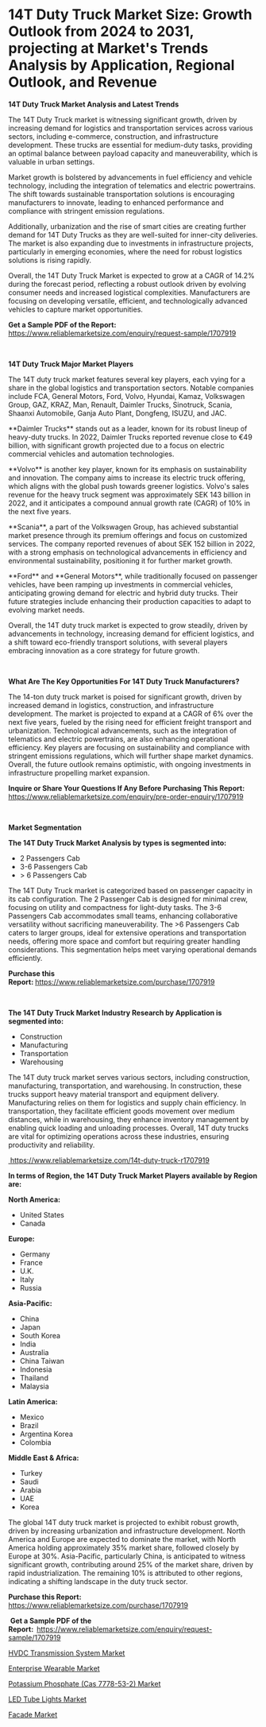 <p><h1>14T Duty Truck Market Size: Growth Outlook from 2024 to 2031, projecting at Market's Trends Analysis by Application, Regional Outlook, and Revenue</h1></p><p><strong>14T Duty Truck Market Analysis and Latest Trends</strong></p>
<p><p>The 14T Duty Truck market is witnessing significant growth, driven by increasing demand for logistics and transportation services across various sectors, including e-commerce, construction, and infrastructure development. These trucks are essential for medium-duty tasks, providing an optimal balance between payload capacity and maneuverability, which is valuable in urban settings.</p><p>Market growth is bolstered by advancements in fuel efficiency and vehicle technology, including the integration of telematics and electric powertrains. The shift towards sustainable transportation solutions is encouraging manufacturers to innovate, leading to enhanced performance and compliance with stringent emission regulations. </p><p>Additionally, urbanization and the rise of smart cities are creating further demand for 14T Duty Trucks as they are well-suited for inner-city deliveries. The market is also expanding due to investments in infrastructure projects, particularly in emerging economies, where the need for robust logistics solutions is rising rapidly.</p><p>Overall, the 14T Duty Truck Market is expected to grow at a CAGR of 14.2% during the forecast period, reflecting a robust outlook driven by evolving consumer needs and increased logistical complexities. Manufacturers are focusing on developing versatile, efficient, and technologically advanced vehicles to capture market opportunities.</p></p>
<p><strong>Get a Sample PDF of the Report:&nbsp;</strong> <a href="https://www.reliablemarketsize.com/enquiry/request-sample/1707919?utm_campaign=1326&utm_medium=2&utm_source=Github&utm_content=ia&utm_term=07102024&utm_id=14t-duty-truck">https://www.reliablemarketsize.com/enquiry/request-sample/1707919</a></p>
<p>&nbsp;</p>
<p><strong>14T Duty Truck Major Market Players</strong></p>
<p><p>The 14T duty truck market features several key players, each vying for a share in the global logistics and transportation sectors. Notable companies include FCA, General Motors, Ford, Volvo, Hyundai, Kamaz, Volkswagen Group, GAZ, KRAZ, Man, Renault, Daimler Trucks, Sinotruck, Scania, Shaanxi Automobile, Ganja Auto Plant, Dongfeng, ISUZU, and JAC.</p><p>**Daimler Trucks** stands out as a leader, known for its robust lineup of heavy-duty trucks. In 2022, Daimler Trucks reported revenue close to €49 billion, with significant growth projected due to a focus on electric commercial vehicles and automation technologies.</p><p>**Volvo** is another key player, known for its emphasis on sustainability and innovation. The company aims to increase its electric truck offering, which aligns with the global push towards greener logistics. Volvo's sales revenue for the heavy truck segment was approximately SEK 143 billion in 2022, and it anticipates a compound annual growth rate (CAGR) of 10% in the next five years.</p><p>**Scania**, a part of the Volkswagen Group, has achieved substantial market presence through its premium offerings and focus on customized services. The company reported revenues of about SEK 152 billion in 2022, with a strong emphasis on technological advancements in efficiency and environmental sustainability, positioning it for further market growth.</p><p>**Ford** and **General Motors**, while traditionally focused on passenger vehicles, have been ramping up investments in commercial vehicles, anticipating growing demand for electric and hybrid duty trucks. Their future strategies include enhancing their production capacities to adapt to evolving market needs.</p><p>Overall, the 14T duty truck market is expected to grow steadily, driven by advancements in technology, increasing demand for efficient logistics, and a shift toward eco-friendly transport solutions, with several players embracing innovation as a core strategy for future growth.</p></p>
<p>&nbsp;</p>
<p><strong>What Are The Key Opportunities For 14T Duty Truck Manufacturers?</strong></p>
<p><p>The 14-ton duty truck market is poised for significant growth, driven by increased demand in logistics, construction, and infrastructure development. The market is projected to expand at a CAGR of 6% over the next five years, fueled by the rising need for efficient freight transport and urbanization. Technological advancements, such as the integration of telematics and electric powertrains, are also enhancing operational efficiency. Key players are focusing on sustainability and compliance with stringent emissions regulations, which will further shape market dynamics. Overall, the future outlook remains optimistic, with ongoing investments in infrastructure propelling market expansion.</p></p>
<p><strong>Inquire or Share Your Questions If Any Before Purchasing This Report:</strong> <a href="https://www.reliablemarketsize.com/enquiry/pre-order-enquiry/1707919?utm_campaign=1326&utm_medium=2&utm_source=Github&utm_content=ia&utm_term=07102024&utm_id=14t-duty-truck">https://www.reliablemarketsize.com/enquiry/pre-order-enquiry/1707919</a></p>
<p>&nbsp;</p>
<p><strong>Market Segmentation</strong></p>
<p><strong>The 14T Duty Truck Market Analysis by types is segmented into:</strong></p>
<p><ul><li>2 Passengers Cab</li><li>3-6 Passengers Cab</li><li>> 6 Passengers Cab</li></ul></p>
<p><p>The 14T Duty Truck market is categorized based on passenger capacity in its cab configuration. The 2 Passenger Cab is designed for minimal crew, focusing on utility and compactness for light-duty tasks. The 3-6 Passengers Cab accommodates small teams, enhancing collaborative versatility without sacrificing maneuverability. The >6 Passengers Cab caters to larger groups, ideal for extensive operations and transportation needs, offering more space and comfort but requiring greater handling considerations. This segmentation helps meet varying operational demands efficiently.</p></p>
<p><strong>Purchase this Report:&nbsp;</strong><a href="https://www.reliablemarketsize.com/purchase/1707919?utm_campaign=1326&utm_medium=2&utm_source=Github&utm_content=ia&utm_term=07102024&utm_id=14t-duty-truck">https://www.reliablemarketsize.com/purchase/1707919</a></p>
<p>&nbsp;</p>
<p><strong>The 14T Duty Truck Market Industry Research by Application is segmented into:</strong></p>
<p><ul><li>Construction</li><li>Manufacturing</li><li>Transportation</li><li>Warehousing</li></ul></p>
<p><p>The 14T duty truck market serves various sectors, including construction, manufacturing, transportation, and warehousing. In construction, these trucks support heavy material transport and equipment delivery. Manufacturing relies on them for logistics and supply chain efficiency. In transportation, they facilitate efficient goods movement over medium distances, while in warehousing, they enhance inventory management by enabling quick loading and unloading processes. Overall, 14T duty trucks are vital for optimizing operations across these industries, ensuring productivity and reliability.</p></p>
<p><a href="https://www.reliablemarketsize.com/14t-duty-truck-r1707919?utm_campaign=1326&utm_medium=2&utm_source=Github&utm_content=ia&utm_term=07102024&utm_id=14t-duty-truck">&nbsp;https://www.reliablemarketsize.com/14t-duty-truck-r1707919</a></p>
<p><strong>In terms of Region, the 14T Duty Truck Market Players available by Region are:</strong></p>
<p>
    <p> <strong> North America: </strong>
        <ul>
            <li>United States</li>
            <li>Canada</li>
        </ul>
        </p> 
    <p> <strong> Europe: </strong>
        <ul>
            <li>Germany</li>
            <li>France</li>
            <li>U.K.</li>
            <li>Italy</li>
            <li>Russia</li>
        </ul>
        </p> 
    <p> <strong> Asia-Pacific: </strong>
        <ul>
            <li>China</li>
            <li>Japan</li>
            <li>South Korea</li>
            <li>India</li>
            <li>Australia</li>
            <li>China Taiwan</li>
            <li>Indonesia</li>
            <li>Thailand</li>
            <li>Malaysia</li>
        </ul>
        </p> 
    <p> <strong> Latin America: </strong>
        <ul>
            <li>Mexico</li>
            <li>Brazil</li>
            <li>Argentina Korea</li>
            <li>Colombia</li>
        </ul>
        </p> 
    <p> <strong> Middle East & Africa: </strong>
        <ul>
            <li>Turkey</li>
            <li>Saudi</li>
            <li>Arabia</li>
            <li>UAE</li>
            <li>Korea</li>
        </ul>
    </p>
    </p>
<p><p>The global 14T duty truck market is projected to exhibit robust growth, driven by increasing urbanization and infrastructure development. North America and Europe are expected to dominate the market, with North America holding approximately 35% market share, followed closely by Europe at 30%. Asia-Pacific, particularly China, is anticipated to witness significant growth, contributing around 25% of the market share, driven by rapid industrialization. The remaining 10% is attributed to other regions, indicating a shifting landscape in the duty truck sector.</p></p>
<p><strong>Purchase this Report: </strong><a href="https://www.reliablemarketsize.com/purchase/1707919?utm_campaign=1326&utm_medium=2&utm_source=Github&utm_content=ia&utm_term=07102024&utm_id=14t-duty-truck">https://www.reliablemarketsize.com/purchase/1707919</a></p>
<p>&nbsp;<strong>Get a Sample PDF of the Report:&nbsp;&nbsp;</strong><a href="https://www.reliablemarketsize.com/enquiry/request-sample/1707919?utm_campaign=1326&utm_medium=2&utm_source=Github&utm_content=ia&utm_term=07102024&utm_id=14t-duty-truck">https://www.reliablemarketsize.com/enquiry/request-sample/1707919</a></p>
<p><strong></strong></p>
<p><p><a href="https://issuu.com/reportprime-2/docs/hvdc-transmission-system-market-siz_4c0b1869ce1c79?utm_campaign=1326&utm_medium=2&utm_source=Github&utm_content=ia&utm_term=07102024&utm_id=14t-duty-truck">HVDC Transmission System Market</a></p><p><a href="https://www.linkedin.com/pulse/enterprise-wearable-market-size-share-growth-analysis-xls4e?utm_campaign=1326&utm_medium=2&utm_source=Github&utm_content=ia&utm_term=07102024&utm_id=14t-duty-truck">Enterprise Wearable Market</a></p><p><a href="https://github.com/ashepherd82/Market-Research-Report-List-6/blob/main/potassium-phosphate-cas-7778-53-2-market.md?utm_campaign=1326&utm_medium=2&utm_source=Github&utm_content=ia&utm_term=07102024&utm_id=14t-duty-truck">Potassium Phosphate (Cas 7778-53-2) Market</a></p><p><a href="https://issuu.com/reportprime-2/docs/led-tube-lights-market-size-2030.pp_d967a92732adcf?utm_campaign=1326&utm_medium=2&utm_source=Github&utm_content=ia&utm_term=07102024&utm_id=14t-duty-truck">LED Tube Lights Market</a></p><p><a href="https://www.linkedin.com/pulse/global-facade-market-exploring-share-trends-future-growth-firmotion-zlevc?utm_campaign=1326&utm_medium=2&utm_source=Github&utm_content=ia&utm_term=07102024&utm_id=14t-duty-truck">Facade Market</a></p></p>